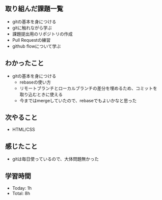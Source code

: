 ## 取り組んだ課題一覧
- gitの基本を身につける
- gitに触れながら学ぶ
- 課題提出用のリポジトリの作成
- Pull Requestの練習
- github flowについて学ぶ

## わかったこと
- gitの基本を身につける
  - rebaseの使い方
  - リモートブランチとローカルブランチの差分を埋めるため、コミットを取り込むときに使える
  - 今まではmergeしていたので、rebaseでもよいかなと思った

## 次やること
- HTML/CSS

## 感じたこと
- gitは毎日使っているので、大体問題無かった

## 学習時間
- Today: 1h
- Total: 8h
